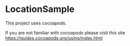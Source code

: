# LocationSample

This project uses cocoapods. 

If you are not familiar with cocoapods please visti this site
https://guides.cocoapods.org/using/index.html

